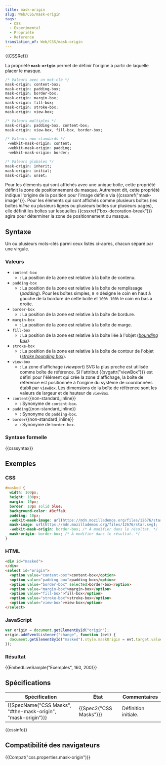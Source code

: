 ```yaml
---
title: mask-origin
slug: Web/CSS/mask-origin
tags:
  - CSS
  - Experimental
  - Propriété
  - Reference
translation_of: Web/CSS/mask-origin
---
```

{{CSSRef}}

La propriété **`mask-origin`** permet de définir l'origine à partir de laquelle placer le masque.

```css
/* Valeurs avec un mot-clé */
mask-origin: content-box;
mask-origin: padding-box;
mask-origin: border-box;
mask-origin: margin-box;
mask-origin: fill-box;
mask-origin: stroke-box;
mask-origin: view-box;

/* Valeurs multiples */
mask-origin: padding-box, content-box;
mask-origin: view-box, fill-box, border-box;

/* Valeurs non-standards */
 -webkit-mask-origin: content;
 -webkit-mask-origin: padding;
 -webkit-mask-origin: border;

/* Valeurs globales */
mask-origin: inherit;
mask-origin: initial;
mask-origin: unset;
```

Pour les éléments qui sont affichés avec une unique boîte, cette propriété définit la zone de positionnement du masque. Autrement dit, cette propriété indique l'origine de la position pour l'image définie via {{cssxref("mask-image")}}. Pour les éléments qui sont affichés comme plusieurs boîtes (les boîtes _inline_ ou plusieurs lignes ou plusieurs boîtes sur plusieurs pages), elle définit les boîtes sur lesquelles {{cssxref("box-decoration-break")}} agira pour déterminer la zone de positionnement du masque.

## Syntaxe

Un ou plusieurs mots-clés parmi ceux listés ci-après, chacun séparé par une virgule.

### Valeurs

- `content-box`
  - : La position de la zone est relative à la boîte de contenu.
- `padding-box`
  - : La position de la zone est relative à la boîte de remplissage (_padding_). Pour les boîtes simples, `0 0` désigne le coin en haut à gauche de la bordure de cette boîte et `100% 100%` le coin en bas à droite.
- `border-box`
  - : La position de la zone est relative à la boîte de bordure.
- `margin-box`
  - : La position de la zone est relative à la boîte de marge.
- `fill-box`
  - : La position de la zone est relative à la boîte liée à l'objet (_[bounding box](https://www.w3.org/TR/2011/REC-SVG11-20110816/types.html#__svg__SVGLocatable__getBBox)_).
- `stroke-box`
  - : La position de la zone est relative à la boîte de contour de l'objet (_[stroke bounding box](https://www.w3.org/TR/css-masking/#stroke-bounding-box)_).
- `view-box`
  - : La zone d'affichage (_viewport_) SVG la plus proche est utilisée comme boîte de référence. Si l'attribut {{svgattr("viewBox")}} est défini pour l'élément qui crée la zone d'affichage, la boîte de référence est positionnée à l'origine du système de coordonnées établi par `viewBox`. Les dimensions de la boîte de référence sont les valeurs de largeur et de hauteur de `viewBox`.
- `content`{{non-standard_inline}}
  - : Synonyme de `content-box`.
- `padding`{{non-standard_inline}}
  - : Synonyme de `padding-box`.
- `border`{{non-standard_inline}}
  - : Synonyme de `border-box`.

### Syntaxe formelle

{{csssyntax}}

## Exemples

### CSS

```css
#masked {
  width: 100px;
  height: 100px;
  margin: 10px;
  border: 10px solid blue;
  background-color: #8cffa0;
  padding: 10px;
  -webkit-mask-image: url(https://mdn.mozillademos.org/files/12676/star.svg);
  mask-image: url(https://mdn.mozillademos.org/files/12676/star.svg);
  -webkit-mask-origin: border-box; /* À modifier dans le résultat. */
  mask-origin: border-box; /* À modifier dans le résultat. */
}
```

### HTML

```html
<div id="masked">
</div>
<select id="origin">
  <option value="content-box">content-box</option>
  <option value="padding-box">padding-box</option>
  <option value="border-box" selected>border-box</option>
  <option value="margin-box">margin-box</option>
  <option value="fill-box">fill-box</option>
  <option value="stroke-box">stroke-box</option>
  <option value="view-box">view-box</option>
</select>
```

### JavaScript

```js
var origin = document.getElementById("origin");
origin.addEventListener("change", function (evt) {
  document.getElementById("masked").style.maskOrigin = evt.target.value;
});
```

### Résultat

{{EmbedLiveSample("Exemples", 160, 200)}}

## Spécifications

| Spécification                                                                    | État                         | Commentaires         |
| -------------------------------------------------------------------------------- | ---------------------------- | -------------------- |
| {{SpecName("CSS Masks", "#the-mask-origin", "mask-origin")}} | {{Spec2("CSS Masks")}} | Définition initiale. |

{{cssinfo}}

## Compatibilité des navigateurs

{{Compat("css.properties.mask-origin")}}

